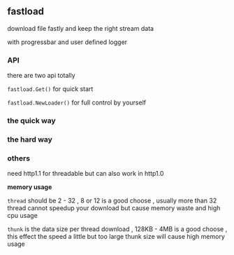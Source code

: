 ## fastload

download file fastly and keep the right stream data

with progressbar and user defined logger



### API 

there are two api totally 

`fastload.Get()` for quick start


`fastload.NewLoader()` for full control by yourself


### the quick way




### the hard way




### others

need http1.1 for threadable  but can also work in http1.0



**memory usage**

`thread` should be 2 - 32 , 8 or 12 is a good choose , usually more than 32 thread cannot speedup your download but cause memory waste and high cpu usage

`thunk` is the data size per thread download , 128KB - 4MB is a good choose , this effect the speed a little but too large thunk size will cause high memory usage

